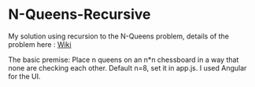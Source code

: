 # N-Queens-Recursive
My solution using recursion to the N-Queens problem, details of the problem here : <a href="https://www.google.ca/url?sa=t&rct=j&q=&esrc=s&source=web&cd=1&cad=rja&uact=8&ved=0ahUKEwiu0O2K3fjLAhWBDxQKHZP9D30QFggbMAA&url=https%3A%2F%2Fen.wikipedia.org%2Fwiki%2FEight_queens_puzzle&usg=AFQjCNF2HXFIwxbeufWoLix7hpkYgruTSA&sig2=q3mmAUI-9h5-TDG8h5slwg&bvm=bv.118443451,d.amc">Wiki</a>

The basic premise: Place n queens on an n*n chessboard in a way that none are checking each other. Default n=8, set it in app.js.
I used Angular for the UI.
